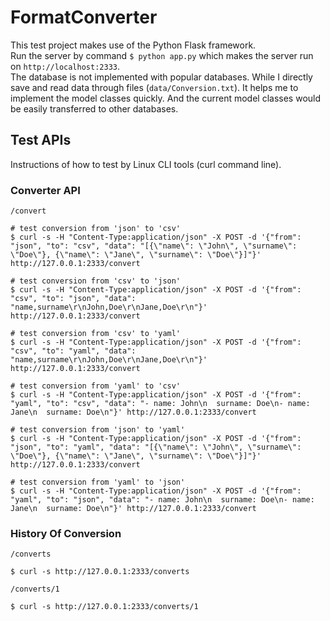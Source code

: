 # FormatConverter
This test project makes use of the Python Flask framework.  
Run the server by command `$ python app.py` which makes the server run on `http://localhost:2333`.  
The database is not implemented with popular databases. While I directly save and read data through files (`data/Conversion.txt`). It helps me to implement the model classes quickly. And the current model classes would be easily transferred to other databases.

## Test APIs
Instructions of how to test by Linux CLI tools (curl command line).  

### Converter API
`/convert`
```
# test conversion from 'json' to 'csv'
$ curl -s -H "Content-Type:application/json" -X POST -d '{"from": "json", "to": "csv", "data": "[{\"name\": \"John\", \"surname\": \"Doe\"}, {\"name\": \"Jane\", \"surname\": \"Doe\"}]"}' http://127.0.0.1:2333/convert

# test conversion from 'csv' to 'json'
$ curl -s -H "Content-Type:application/json" -X POST -d '{"from": "csv", "to": "json", "data": "name,surname\r\nJohn,Doe\r\nJane,Doe\r\n"}' http://127.0.0.1:2333/convert

# test conversion from 'csv' to 'yaml'
$ curl -s -H "Content-Type:application/json" -X POST -d '{"from": "csv", "to": "yaml", "data": "name,surname\r\nJohn,Doe\r\nJane,Doe\r\n"}' http://127.0.0.1:2333/convert

# test conversion from 'yaml' to 'csv'
$ curl -s -H "Content-Type:application/json" -X POST -d '{"from": "yaml", "to": "csv", "data": "- name: John\n  surname: Doe\n- name: Jane\n  surname: Doe\n"}' http://127.0.0.1:2333/convert

# test conversion from 'json' to 'yaml'
$ curl -s -H "Content-Type:application/json" -X POST -d '{"from": "json", "to": "yaml", "data": "[{\"name\": \"John\", \"surname\": \"Doe\"}, {\"name\": \"Jane\", \"surname\": \"Doe\"}]"}' http://127.0.0.1:2333/convert

# test conversion from 'yaml' to 'json'
$ curl -s -H "Content-Type:application/json" -X POST -d '{"from": "yaml", "to": "json", "data": "- name: John\n  surname: Doe\n- name: Jane\n  surname: Doe\n"}' http://127.0.0.1:2333/convert
```

### History Of Conversion
`/converts`
```
$ curl -s http://127.0.0.1:2333/converts
```

`/converts/1`
```
$ curl -s http://127.0.0.1:2333/converts/1
```
